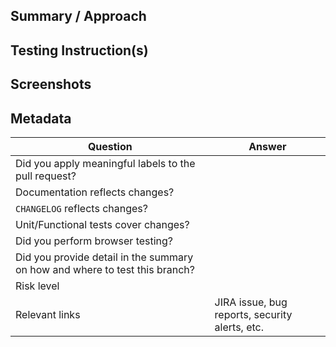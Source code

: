 ## Summary / Approach
<!-- Include a summary of your changes that expands upon the title. -->

## Testing Instruction(s)
<!-- Include a summary of how your changes should be tested, including any necessary links to the env used. -->

## Screenshots
<!-- If appropriate include necessary screenshots to show the feature on mobile and desktop views. -->

## Metadata
<!-- Please fill out ALL metadata. Use N/A when necessary. -->
| Question | Answer |
|----------|--------|
| Did you apply meaningful labels to the pull request? |
| Documentation reflects changes? |
| `CHANGELOG` reflects changes? |
| Unit/Functional tests cover changes? |
| Did you perform browser testing? |
| Did you provide detail in the summary on how and where to test this branch? |
| Risk level |
| Relevant links | JIRA issue, bug reports, security alerts, etc.
